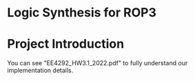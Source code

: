 # Logic Synthesis for ROP3

# Project Introduction
You can see "EE4292_HW3.1_2022.pdf" to fully understand our implementation details. 




